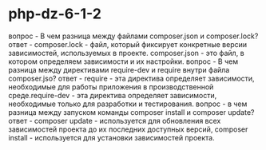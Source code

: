 # php-dz-6-1-2
вопрос - В чем разница между файлами composer.json и composer.lock? ответ - composer.lock - файл, который фиксирует конкретные версии зависимостей, используемых в проекте. composer.json - это файл, в котором определяем зависимости и их настройки.
вопрос - В чем разница между директивами require-dev и require внутри файла composer.jso? ответ - require - эта директива определяет зависимости, необходимые для работы приложения в производственной среде.require-dev - эта директива определяет зависимости, необходимые только для разработки и тестирования.
вопрос - в чем разница между запуском команды composer install и composer update? ответ - composer update - используется для обновления всех зависимостей проекта до их последних доступных версий, composer install - используется для установки зависимостей проекта.